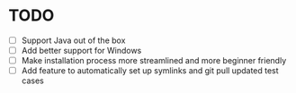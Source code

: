 # TODO
- [ ] Support Java out of the box
- [ ] Add better support for Windows
- [ ] Make installation process more streamlined and more beginner friendly
- [ ] Add feature to automatically set up symlinks and git pull updated test cases
